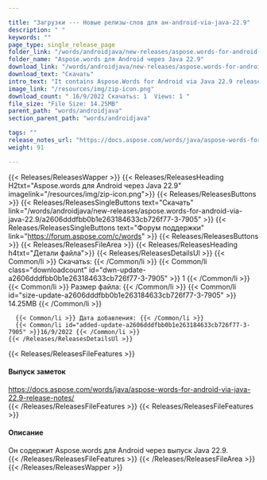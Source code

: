 ```yaml
---

title: "Загрузки --- Новые релизы-слов для ан-android-via-java-22.9"
description: " "
keywords: ""
page_type: single_release_page
folder_link: "/words/androidjava/new-releases/aspose.words-for-android-via-java-22.9/"
folder_name: "Aspose.words для Android через Java 22.9"
download_link: "/words/androidjava/new-releases/aspose.words-for-android-via-java-22.9/a2606dddfbb0b1e263184633cb726f77-3-7905"
download_text: "Скачать"
intro_text: "It contains Aspose.Words for Android via Java 22.9 release."
image_link: "/resources/img/zip-icon.png"
download_count: " 16/9/2022 Скачатьs: 1  Views: 1 "
file_size: "File Size: 14.25MB"
parent_path: "words/androidjava"
section_parent_path: "words/androidjava"

tags: ""
release_notes_url: "https://docs.aspose.com/words/java/aspose-words-for-android-via-java-22.9-release-notes/"
weight: 91

---
```


{{< Releases/ReleasesWapper >}}
  {{< Releases/ReleasesHeading H2txt="Aspose.words для Android через Java 22.9" imagelink="/resources/img/zip-icon.png">}}
  {{< Releases/ReleasesButtons >}}
    {{< Releases/ReleasesSingleButtons text="Скачать" link="/words/androidjava/new-releases/aspose.words-for-android-via-java-22.9/a2606dddfbb0b1e263184633cb726f77-3-7905" >}}
    {{< Releases/ReleasesSingleButtons text="Форум поддержки" link="https://forum.aspose.com/c/words" >}}
  {{< Releases/ReleasesButtons >}}
  {{< Releases/ReleasesFileArea >}}
    {{< Releases/ReleasesHeading h4txt="Детали файла">}}
    {{< Releases/ReleasesDetailsUl >}}
      {{< Common/li >}} Скачатьs: {{< /Common/li >}}
      {{< Common/li class="downloadcount" id="dwn-update-a2606dddfbb0b1e263184633cb726f77-3-7905" >}} 1 {{< /Common/li >}}
      {{< Common/li >}} Размер файла: {{< /Common/li >}}
      {{< Common/li id="size-update-a2606dddfbb0b1e263184633cb726f77-3-7905" >}} 14.25MB {{< /Common/li >}}

      {{< Common/li >}} Дата добавления: {{< /Common/li >}}
      {{< Common/li id="added-update-a2606dddfbb0b1e263184633cb726f77-3-7905" >}}16/9/2022 {{< /Common/li >}}
    {{< /Releases/ReleasesDetailsUl >}}

  {{< Releases/ReleasesFileFeatures >}}
      <h4>Выпуск заметок</h4><div><a href='https://docs.aspose.com/words/java/aspose-words-for-android-via-java-22.9-release-notes/'>https://docs.aspose.com/words/java/aspose-words-for-android-via-java-22.9-release-notes/</a></div>
  {{< /Releases/ReleasesFileFeatures >}}
  {{< Releases/ReleasesFileFeatures >}}
      <h4>Описание</h4><div class="HTMLDescription">Он содержит Aspose.words для Android через выпуск Java 22.9.</div>
  {{< /Releases/ReleasesFileFeatures >}}
 {{< /Releases/ReleasesFileArea >}}
{{< /Releases/ReleasesWapper >}}


